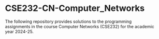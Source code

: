 # CSE232-CN-Computer_Networks
The following repository provides solutions to the programming assignments in the course Computer Networks (CSE232) for the academic year 2024-25.
